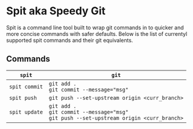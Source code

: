 # Spit aka Speedy Git
Spit is a command line tool built to wrap git commands in to quicker and more concise commands with safer defaults. Below is the list of currentyl supported spit commands and their git equivalents.

## Commands
| `spit` | `git` |
| ------ | ----- |
| `spit commit` | `git add . `<br /> `git commit --message="msg"` |
| `spit push` | `git push --set-upstream origin <curr_branch>` |
| `spit update` | `git add .` <br /> `git commit --message="msg"`<br /> `git push --set-upstream origin <curr_branch>` |


